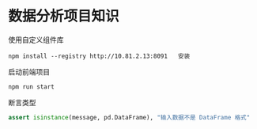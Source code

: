 # 数据分析项目知识

使用自定义组件库

```
npm install --registry http://10.81.2.13:8091	安装
```

启动前端项目

```
npm run start
```

断言类型

```python
assert isinstance(message, pd.DataFrame), "输入数据不是 DataFrame 格式"
```

